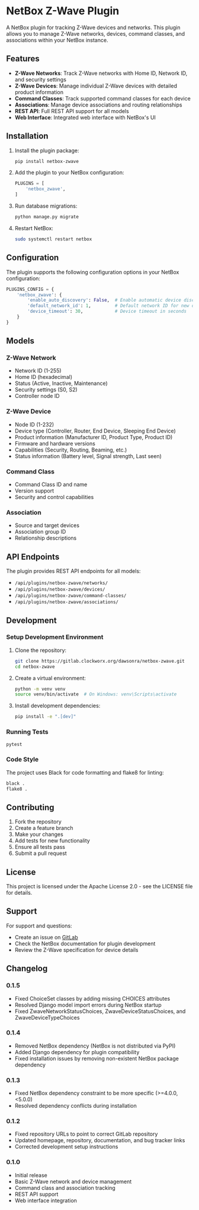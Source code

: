 # NetBox Z-Wave Plugin

A NetBox plugin for tracking Z-Wave devices and networks. This plugin allows you to manage Z-Wave networks, devices, command classes, and associations within your NetBox instance.

## Features

- **Z-Wave Networks**: Track Z-Wave networks with Home ID, Network ID, and security settings
- **Z-Wave Devices**: Manage individual Z-Wave devices with detailed product information
- **Command Classes**: Track supported command classes for each device
- **Associations**: Manage device associations and routing relationships
- **REST API**: Full REST API support for all models
- **Web Interface**: Integrated web interface with NetBox's UI

## Installation

1. Install the plugin package:
   ```bash
   pip install netbox-zwave
   ```

2. Add the plugin to your NetBox configuration:
   ```python
   PLUGINS = [
       'netbox_zwave',
   ]
   ```

3. Run database migrations:
   ```bash
   python manage.py migrate
   ```

4. Restart NetBox:
   ```bash
   sudo systemctl restart netbox
   ```

## Configuration

The plugin supports the following configuration options in your NetBox configuration:

```python
PLUGINS_CONFIG = {
    'netbox_zwave': {
        'enable_auto_discovery': False,  # Enable automatic device discovery
        'default_network_id': 1,         # Default network ID for new devices
        'device_timeout': 30,            # Device timeout in seconds
    }
}
```

## Models

### Z-Wave Network
- Network ID (1-255)
- Home ID (hexadecimal)
- Status (Active, Inactive, Maintenance)
- Security settings (S0, S2)
- Controller node ID

### Z-Wave Device
- Node ID (1-232)
- Device type (Controller, Router, End Device, Sleeping End Device)
- Product information (Manufacturer ID, Product Type, Product ID)
- Firmware and hardware versions
- Capabilities (Security, Routing, Beaming, etc.)
- Status information (Battery level, Signal strength, Last seen)

### Command Class
- Command Class ID and name
- Version support
- Security and control capabilities

### Association
- Source and target devices
- Association group ID
- Relationship descriptions

## API Endpoints

The plugin provides REST API endpoints for all models:

- `/api/plugins/netbox-zwave/networks/`
- `/api/plugins/netbox-zwave/devices/`
- `/api/plugins/netbox-zwave/command-classes/`
- `/api/plugins/netbox-zwave/associations/`

## Development

### Setup Development Environment

1. Clone the repository:
   ```bash
   git clone https://gitlab.clockworx.org/dawsonra/netbox-zwave.git
   cd netbox-zwave
   ```

2. Create a virtual environment:
   ```bash
   python -m venv venv
   source venv/bin/activate  # On Windows: venv\Scripts\activate
   ```

3. Install development dependencies:
   ```bash
   pip install -e ".[dev]"
   ```

### Running Tests

```bash
pytest
```

### Code Style

The project uses Black for code formatting and flake8 for linting:

```bash
black .
flake8 .
```

## Contributing

1. Fork the repository
2. Create a feature branch
3. Make your changes
4. Add tests for new functionality
5. Ensure all tests pass
6. Submit a pull request

## License

This project is licensed under the Apache License 2.0 - see the LICENSE file for details.

## Support

For support and questions:
- Create an issue on [GitLab](https://gitlab.clockworx.org/dawsonra/netbox-zwave/issues)
- Check the NetBox documentation for plugin development
- Review the Z-Wave specification for device details

## Changelog

### 0.1.5
- Fixed ChoiceSet classes by adding missing CHOICES attributes
- Resolved Django model import errors during NetBox startup
- Fixed ZwaveNetworkStatusChoices, ZwaveDeviceStatusChoices, and ZwaveDeviceTypeChoices

### 0.1.4
- Removed NetBox dependency (NetBox is not distributed via PyPI)
- Added Django dependency for plugin compatibility
- Fixed installation issues by removing non-existent NetBox package dependency

### 0.1.3
- Fixed NetBox dependency constraint to be more specific (>=4.0.0,<5.0.0)
- Resolved dependency conflicts during installation

### 0.1.2
- Fixed repository URLs to point to correct GitLab repository
- Updated homepage, repository, documentation, and bug tracker links
- Corrected development setup instructions

### 0.1.0
- Initial release
- Basic Z-Wave network and device management
- Command class and association tracking
- REST API support
- Web interface integration
